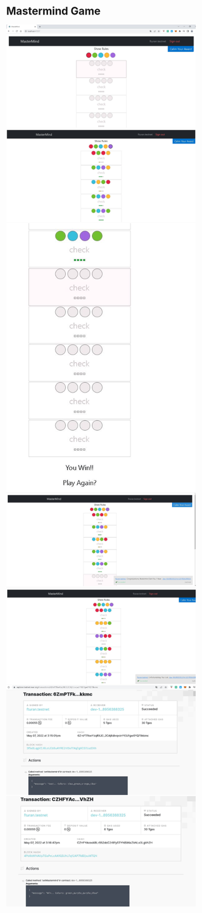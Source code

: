 Mastermind Game
==================
![mm1](https://github.com/fehmituran/NEAR-Developer-Course/blob/main/Mastemind%20Game/img/mm1.JPG)
![mm1](https://github.com/fehmituran/NEAR-Developer-Course/blob/main/Mastemind%20Game/img/mm2.JPG)
![mm1](https://github.com/fehmituran/NEAR-Developer-Course/blob/main/Mastemind%20Game/img/mm3.JPG)
![mm1](https://github.com/fehmituran/NEAR-Developer-Course/blob/main/Mastemind%20Game/img/mm4.JPG)
![mm1](https://github.com/fehmituran/NEAR-Developer-Course/blob/main/Mastemind%20Game/img/mm5.JPG)
![mm1](https://github.com/fehmituran/NEAR-Developer-Course/blob/main/Mastemind%20Game/img/mm6.JPG)
![mm1](https://github.com/fehmituran/NEAR-Developer-Course/blob/main/Mastemind%20Game/img/mm7.JPG)




